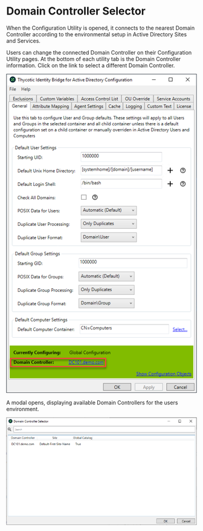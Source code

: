 [title]: # (DC Selector)
[tags]: # (domain controller)
[priority]: # (5)
# Domain Controller Selector

When the Configuration Utility is opened, it connects to the nearest Domain Controller according to the environmental setup in Active Directory Sites and Services.

Users can change the connected Domain Controller on their Configuration Utility pages. At the bottom of each utility tab is the Domain Controller information. Click on the link to select a different Domain Controller.

![dc select](images/dc-select.png "Domain Controller selection option")

A modal opens, displaying available Domain Controllers for the users environment.

![dc selector](images/dc-selector.png "Domain Controller Selector modal")
